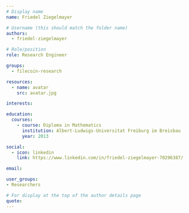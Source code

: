 ```yaml
---
# Display name
name: Friedel Ziegelmayer

# Username (this should match the folder name)
authors:
  - friedel-ziegelmayer

# Role/position
role: Research Engineer

groups:
  - filecoin-research

resources:
  - name: avatar
    src: avatar.jpg

interests:

education:
  courses:
    - course: Diploma in Mathematics
      institution: Albert-Ludwigs-Universitat Freiburg im Breisbau
      year: 2013

social:
  - icon: linkedin
    link: https://www.linkedin.com/in/friedel-ziegelmayer-70296387/

email:

user_groups:
- Researchers

# For display at the top of the author details page
quote:
---
```

